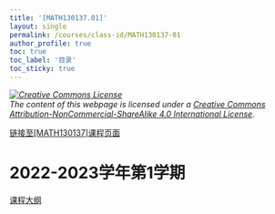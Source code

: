 ```yaml
---
title: '[MATH130137.01]'
layout: single
permalink: /courses/class-id/MATH130137-01
author_profile: true
toc: true
toc_label: '目录'
toc_sticky: true
---
```


<div class='notice--warning'>
	<p><i><a rel='license' href='http://creativecommons.org/licenses/by-nc-sa/4.0/'><img alt='Creative Commons License' style='border-width:0' src='https://i.creativecommons.org/l/by-nc-sa/4.0/88x31.png' /></a><br /> The content of this webpage is licensed under a <a rel='license' href='http://creativecommons.org/licenses/by-nc-sa/4.0/'>Creative Commons Attribution-NonCommercial-ShareAlike 4.0 International License</a>.</i></p>
</div>

<a href='https://fdu-math.github.io/courses/MATH130137'>链接至[MATH130137]课程页面<a>

# 2022-2023学年第1学期

<a href='../courses/syllabus/MATH130137.01-2022-2023-1 (Encrypted).pdf'>课程大纲</a>